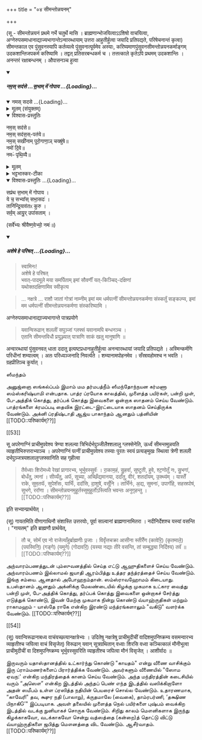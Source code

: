 +++
title = "०४ सीमन्तोन्नयनम्"

+++

(सू - सीमन्तोन्नयनं प्रथमे गर्भे चतुर्थे मासि । ब्राह्मणान्भोजयित्वाऽऽशिषो वाचयित्वा, अग्नेरुपसमाधानाद्याज्यभागान्तेऽन्वारब्धायाम् उत्तरा आहुतीर्हुत्वा जयादि प्रतिपद्यते, परिषेचनान्तं कृत्वा) सीमन्तकाल एव पुंसुवनस्यापि कर्तव्यत्वे पुंसुवनात्पूर्वमेव अस्याः, करिष्यमाणपुंसुवनसीमन्तोन्नयनकर्माङ्गम् उदकशान्तिजपकर्म करिष्यामि । तद्वत् प्रतिसरबन्धकर्म च । तत्तत्काले कृतेऽपि प्रथमम् उदकशान्तिः । अनन्तरं रक्षाबन्धनम् । औपासनञ्च हुत्वा 

<div class="js_include" includetitle="false" newlevelforh1="5" unfilled url="/vedAH_yajuH/taittirIyam/sUtram/ApastambaH/gRhyam/paddhatiH/shrIvaiShNavaH/mantrAdi/namas_sadase_sabhAM_gopAya/">
<details open><summary><h5>नम॒स् सद॑से …स॒भाम् मे॑ गोपाय ...{Loading}...</h5></summary>
<div class="js_include" includetitle="false" newlevelforh1="5" unfilled="" url="/vedAH_yajuH/taittirIyam/saMhitA/yajuH/sarva-prastutiH/3/2/04_sphyAdyupasthAnamantrAH_vidhishcha/namas_sadase.md">
<details open><summary><h10>नमस् सदसे ...{Loading}...</h10></summary>
<details><summary>मूलम् (संयुक्तम्)</summary>

नम॒स्सद॑से॒ नम॒स्सद॑स॒स्पत॑ये॒ नम॒स्सखी॑नाम्पुरो॒गाणा॒ञ्चख्षु॑षे॒ नमो॑ दि॒वे नमᳶ॑ पृथि॒व्यै
</details>
<details open><summary>विश्वास-प्रस्तुतिः</summary>

नम॒स् सद॑से॥  
नम॒स् सद॑स॒स्-पत॑ये॥    
नम॒स् सखी॑नाम् पुरो॒गाणा॒ञ् चख्षु॑षे॥    
नमो॑ दि॒वे॥   
नमᳶ॑ पृथि॒व्यै॥
</details>
<details><summary>मूलम्</summary>

नम॒स्सद॑से  
नम॒स्सद॑स॒स्पत॑ये    
नम॒स्सखी॑नाम्पुरो॒गाणा॒ञ्चख्षु॑षे    
नमो॑ दि॒वे   
नमᳶ॑ पृथि॒व्यै
</details>
<details><summary>भट्टभास्कर-टीका</summary>

'ऐन्द्रं हि देवतया सदः' इति इन्द्रः सदसस्पतिः पालयिता तस्मै नमः । 'षष्ठयाः पतिपुत्र' इति सत्वम् । सखीनां समानख्यानानामृत्विजां पुरोगाणामग्रतो गन्तृणां प्रधानानां सर्वेषामपि चक्षुषे चक्षुसथानीयाय दर्शनहेतवे सवित्रे च नमः । गतमन्यत् ॥
</details>
</details>
</div>
<div class="js_include" newlevelforh1="4" includetitle="false" unfilled="" url="/vedAH_yajuH/taittirIyam/brAhmaNam/Rk/vishvAsa-prastutiH/1/2_gavAm-ayanAdi/1/267_sapratha_sabhAm.md">
<details open><summary><h9>विश्वास-प्रस्तुतिः ...{Loading}...</h9></summary>

सप्र॑थ स॒भाम् मे॑ गोपाय ।  
ये च॒ सभ्या᳚स् सभा॒सदः॑ ।  
तानि॑न्द्रि॒याव॑तᳵ कुरु ।  
सर्व॒म् आयु॒र् उपा॑सताम् ।
</details>
</div>

(सर्वे॑भ्यः श्रीवैष्ण॒वेभ्यो॒ नमः॑॥)

</details>
</div>
<div class="js_include" includetitle="false" newlevelforh1="5" unfilled url="/vedAH_yajuH/taittirIyam/sUtram/ApastambaH/gRhyam/paddhatiH/shrIvaiShNavaH/mantrAdi/asheShe_pariShat_svIkRtya.md">
<details open><summary><h5>अशेषे हे परिषत् ...{Loading}...</h5></summary>

> स्वामिनः!  
अशेषे हे परिषत्  
भवत्-पादमूले मया समर्पिताम् इमां सौवर्णीं यत्-किञ्चिद्-दक्षिणां  
यथोक्तदक्षिणामिव स्वीकृत्य  

</details>
</div>  

> … नक्षत्रे … राशौ जातां गोत्रां नाम्नीम् इमां मम धर्मपत्नीं सीमन्तोन्नयनकर्मणा संस्कर्तुं सङ्कल्प्य, इमां मम धर्मपत्नीं सीमन्तोन्नयनकर्मणा संस्करिष्यामि । 

अग्नेरुपसमाधानाद्याज्यभागान्ते पात्रप्रयोगे 

> यवान्विरूढान् शललीं सपुञ्जां ग्लफ्सं यवानामपि बन्धनञ्च ।  
एतानि सीमन्तविधौ प्रयुञ्ज्यात् पात्राणि साकं खलु मानुषाणि ॥ 

अन्वारब्धायां पुंसुवनवत् धाता ददातु इत्यष्टप्रधानाहुतीर्हुत्वा अनन्वारब्धायां जयादि प्रतिपद्यते । अस्मिन्कर्मणि परिधीनां शम्यात्वम् । अतः परिध्यञ्जनादि निवर्त्यते । शम्यानामपोहनमेव । सँस्रावहोमश्च न भवति । ग्रहप्रीतिञ्च कुर्यात् ।

ஸீமந்தம்

அனுஜ்ஞை ஸங்கல்ப்பம் இமாம் மம தர்மபத்நீம் ஸீமந்தோந்நயன கர்மணா ஸம்ஸ்கரிஷ்யாமி என்பதாக. பாத்ர ப்ரயோக காலத்தில், முளைத்த பயிர்கள், பன்றி முள், பே-அத்திக் கொத்து, தர்ப்பக் கொத்து இவைகளை ஒன்றாக ஸாதனம் செய்ய வேண்டும். பாத்ரங்களை க்ரமப்படி தைவிக இரட்டை-இரட்டையாக ஸாதனம் செய்திருக்க வேண்டும். அக்னி ப்ரதிஷ்டாதி ஆஜ்ய பாகாந்தம் ஆனதும் பத்னியின் [[TODO::परिष्कार्यम्??]]

[[53]]

सू अपरेणाग्निं प्राचीमुपवेश्य त्रेण्या शलल्या त्रिभिर्दर्भपुञ्जीलैश्शलालु ग्लफ्सेनेति, ऊर्ध्वं सीमन्तमुन्नयति व्याहृतीभिरुत्तराभ्याञ्च । अपरेणाग्निं पत्नीं प्राचीमुपवेश्य तस्याः पुरतः स्वयं प्रत्यङ्मुखः स्थित्वा त्रेणी शलली दर्भपुञ्जत्रयशलालुग्लफ्सानिति सह गृहीत्वा 

> तैर्वध्वाः शिरोमध्ये रेखां प्रागारभ्य, भूर्भुवस्सुवॅः । रा॒काम॒हं, सु॒हवां॑, सुष्टुती, हुवे, श्ट॒णोतुँ नः, सु॒भगा॑, बोधँतु, त्मना॑ । सीव्यँतु, अपॅः, सूच्या, अच्छिँद्यमानया, ददाँतु, वीरं, शतदॉयम्, उ॒क्थ्य॑म् । यास्तेँ राके, सुम॒तयॅः, सुपेशॅसः, याभिःँ, ददॉसि, दा॒शुषे॑, वसूँनि । ताभिँर्नः, अ॒द्य, सुमनाः॑, उपागॅहि, सहस्रपोषं, सुभगे, ररॉणा । सीमन्तोन्नयनमुहूर्तस्सुमुहूर्तोऽस्त्विति भवन्तः अनुगृहन्तु । [[TODO::परिष्कार्यम्??]] 

इति सभ्यान्प्रार्थयेत् ।

(सू) गायतमिति वीणागाथिनौ संशास्ति उत्तरयोः, पूर्वा साल्वानां ब्राह्मणानामितरा । नदीनिर्देशश्च यस्यां वसन्ति । "गायतम्" इति ब्राह्मणौ प्रार्थयेत्, 

> तौ च, सोमॅ एव नो राजेत्याँहुर्ब्राह्मणीः प्र॒जाः । विवृँत्तचक्रा आसीना स्तीरेँण (कावेरि॒) (कृतमाले॒) (पयस्विनि॒) (गङ्गे) (यमुने) (गोदावरि॒) (यस्या नद्याः तीरे वसन्ति, तां सम्बुद्ध्या निर्दिश्य) तवॅ ॥ [[TODO::परिष्कार्यम्??]]

அந்வாரம்பணத்துடன் பும்ஸுவனத்தில் செய்த எட்டு ஆஹுதிகளைச் செய்ய வேண்டும். அந்வாரம்பணம் இல்லாமல் ஜயாதி ஆரம்பித்து உத்தர தந்த்ரத்தைச் செய்ய வேண்டும். இங்கு சம்யை. ஆனதால் அபோஹநம்தான். ஸம்ஸ்ராவஹோமம் கிடையாது. உபஸ்தானம் ஆனதும் அக்னிக்கு மேலண்டையில் கிழக்கு முகமாக உட்கார வைத்து பன்றி முள், பே-அத்திக் கொத்து, தர்ப்பக் கொத்து இவைகளை ஒன்றாகச் சேர்த்து எடுத்துக் கொண்டு, இவன் மேற்கு முகமாக நின்று கொண்டு வ்யாஹ்ருதிகள் மற்றும் ராகாமஹம் - யாஸ்தே ராகே என்கிற இரண்டு மந்த்ரங்களாலும் "வகிடு" வளர்க்க வேண்டும். [[TODO::परिष्कार्यम्??]]

[[54]]

(सू) यवान्विरूढानाबध्य वाचंयच्छत्यानक्षत्रेभ्यः । उदितेषु नक्षत्रेषु प्राचीमुदीचीं वादिशमुपनिष्क्रम्य वसमन्वारभ्य व्याहृतीश्च जपित्वा वाचं विसृजेत्) विरूढान् यवान् सूत्रग्रथितान् वध्वाः शिरसि वध्वा कञ्चित्कालं मौनीभूत्वा प्राचीमुदीचीं वा दिशमुपनिष्क्रम्य भूर्भुवस्सुवरिति व्याहृतीश्च जपित्वा मौनं विसृजेत् । आशीर्वादः ॥

இருவரும் யதாஸ்தானத்தில் உட்கார்ந்து கொண்டு "காயதம்" என்று வீணை வாசிக்கும் இரு ப்ராம்மணர்களைப் பிரார்த்திக்க வேண்டும். அவர்களும் வீணையில் "ஸோம ஏவந:' என்கிற மந்திரத்தைக் கானம் செய்ய வேண்டும். அந்த மந்திரத்தின் கடைசியில் வரும் “அஸௌ” என்கிற இடத்தில் அந்தப் பெண் எந்த இடத்தில் வஸிக்கிறாளோ அதன் ஸமீபம் உள்ள ப்ரஸித்த நதியின் பெயரைச் சொல்ல வேண்டும். உதாரணமாக, “காவேரி" தவ, க்ஷுர நதி (பாலாறு), க்ருதமாலே (வைகை), தாம்ரபர்ணி, ‘தக்ஷிண பிநாகிG’" இப்படியாக. அவள் தலையில் முளைத்த நெல் பயிர்களை புஷ்பம் வைக்கிற இடத்தில் வடக்கு நுனியாகச் சொருக வேண்டும். சிறிது காலம் மௌனிகளாக இருந்து கிழக்காகவோ, வடக்காகவோ சென்று வத்ஸத்தை (கன்றை)த் தொட்டு விட்டு வ்யாஹ்ருதிகளை ஜபித்து மௌனத்தை விட வேண்டும். ஆசீர்வாதம். [[TODO::परिष्कार्यम्??]]